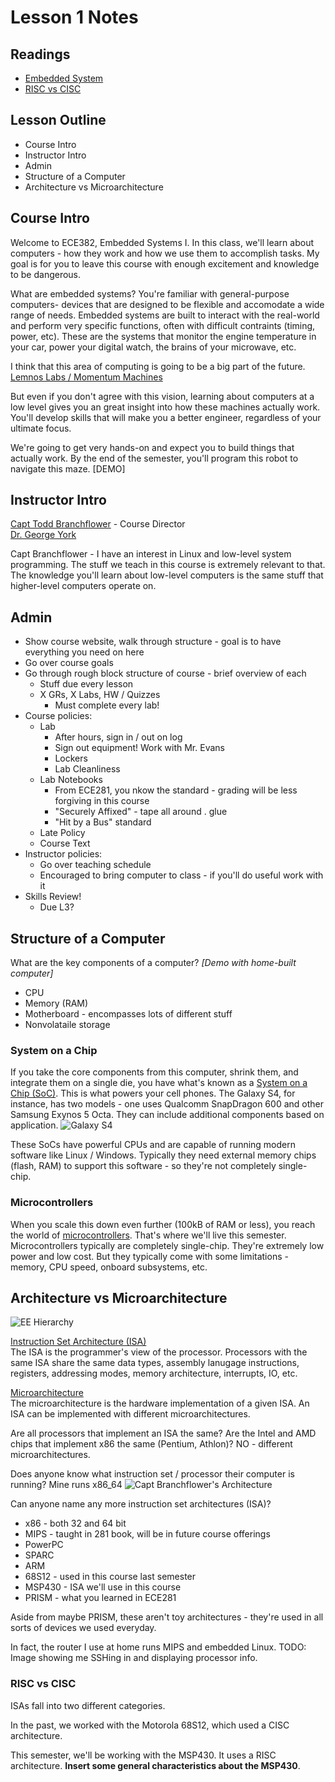 # Lesson 1 Notes

## Readings
- [Embedded System](http://en.wikipedia.org/wiki/Embedded_system)
- [RISC vs CISC](http://www-cs-faculty.stanford.edu/~eroberts/courses/soco/projects/risc/risccisc/)

## Lesson Outline
- Course Intro
- Instructor Intro
- Admin
- Structure of a Computer
- Architecture vs Microarchitecture

## Course Intro
Welcome to ECE382, Embedded Systems I.  In this class, we'll learn about computers - how they work and how we use them to accomplish tasks.
My goal is for you to leave this course with enough excitement and knowledge to be dangerous.

What are embedded systems?  You're familiar with general-purpose computers- devices that are designed to be flexible and accomodate a wide range of needs.  Embedded systems are built to interact with the real-world and perform very specific functions, often with difficult contraints (timing, power, etc).  These are the systems that monitor the engine temperature in your car, power your digital watch, the brains of your microwave, etc.

I think that this area of computing is going to be a big part of the future.  
[Lemnos Labs / Momentum Machines](http://www.trendhunter.com/trends/machine-that-makes-burgers)

But even if you don't agree with this vision, learning about computers at a low level gives you an great insight into how these machines actually work.  You'll develop skills that will make you a better engineer, regardless of your ultimate focus.

We're going to get very hands-on and expect you to build things that actually work.  By the end of the semester, you'll program this robot to navigate this maze. [DEMO]

## Instructor Intro

[Capt Todd Branchflower](branchflower.html) - Course Director  
[Dr. George York](york.html)  

Capt Branchflower - I have an interest in Linux and low-level system programming.  The stuff we teach in this course is extremely relevant to that.  The knowledge you'll learn about low-level computers is the same stuff that higher-level computers operate on.

## Admin
- Show course website, walk through structure - goal is to have everything you need on here
- Go over course goals
- Go through rough block structure of course - brief overview of each
    - Stuff due every lesson
    - X GRs, X Labs, HW / Quizzes
        - Must complete every lab!
- Course policies:
    - Lab
        - After hours, sign in / out on log
        - Sign out equipment!  Work with Mr. Evans
        - Lockers
        - Lab Cleanliness
    - Lab Notebooks
        - From ECE281, you nkow the standard - grading will be less forgiving in this course
        - "Securely Affixed" - tape all around . glue
        - "Hit by a Bus" standard
    - Late Policy
    - Course Text
- Instructor policies:
    - Go over teaching schedule
    - Encouraged to bring computer to class - if you'll do useful work with it
- Skills Review!
    - Due L3?

## Structure of a Computer
What are the key components of a computer?  *[Demo with home-built computer]*

- CPU
- Memory (RAM)
- Motherboard - encompasses lots of different stuff
- Nonvolataile storage

### System on a Chip
If you take the core components from this computer, shrink them, and integrate them on a single die, you have what's known as a [System on a Chip (SoC)](http://en.wikipedia.org/wiki/System_on_a_chip).  This is what powers your cell phones.  The Galaxy S4, for instance, has two models - one uses Qualcomm SnapDragon 600 and other Samsung Exynos 5 Octa.  They can include additional components based on application.
![Galaxy S4](GalaxyS4.png)

These SoCs have powerful CPUs and are capable of running modern software like Linux / Windows.  Typically they need external memory chips (flash, RAM) to support this software - so they're not completely single-chip. 

### Microcontrollers
When you scale this down even further (100kB of RAM or less), you reach the world of [microcontrollers]().  That's where we'll live this semester.  Microcontrollers typically are completely single-chip.  They're extremely low power and low cost.  But they typically come with some limitations - memory, CPU speed, onboard subsystems, etc.

## Architecture vs Microarchitecture
![EE Hierarchy](EE_hierarchy.png)

[Instruction Set Architecture (ISA)](https://en.wikipedia.org/wiki/Instruction_set)  
The ISA is the programmer's view of the processor.  Processors with the same ISA share the same data types, assembly lanugage instructions, registers, addressing modes, memory architecture, interrupts, IO, etc.

[Microarchitecture](http://en.wikipedia.org/wiki/Microarchitecture)  
The microarchitecture is the hardware implementation of a given ISA.  An ISA can be implemented with different microarchitectures.

Are all processors that implement an ISA the same?  Are the Intel and AMD chips that implement x86 the same (Pentium, Athlon)?  NO - different microarchitectures.

Does anyone know what instruction set / processor their computer is running?
Mine runs x86_64
![Capt Branchflower's Architecture](ISA.jpg)

Can anyone name any more instruction set architectures (ISA)?

- x86 - both 32 and 64 bit
- MIPS - taught in 281 book, will be in future course offerings
- PowerPC
- SPARC
- ARM
- 68S12 - used in this course last semester
- MSP430 - ISA we'll use in this course
- PRISM - what you learned in ECE281

Aside from maybe PRISM, these aren't toy architectures - they're used in all sorts of devices we used everyday.

In fact, the router I use at home runs MIPS and embedded Linux.
TODO: Image showing me SSHing in and displaying processor info.

### RISC vs CISC
ISAs fall into two different categories.

In the past, we worked with the Motorola 68S12, which used a CISC architecture.  

This semester, we'll be working with the MSP430.  It uses a RISC architecture.  **Insert some general characteristics about the MSP430**.
